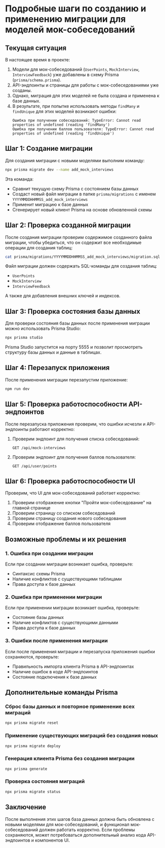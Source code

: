 # Подробные шаги по созданию и применению миграции для моделей мок-собеседований

## Текущая ситуация

В настоящее время в проекте:

1. Модели для мок-собеседований (`UserPoints`, `MockInterview`, `InterviewFeedback`) уже добавлены в схему Prisma (`prisma/schema.prisma`).
2. API-эндпоинты и страницы для работы с мок-собеседованиями уже созданы.
3. Однако, миграция для этих моделей не была создана и применена к базе данных.
4. В результате, при попытке использовать методы `findMany` и `findUnique` для этих моделей возникают ошибки:
   ```
   Ошибка при получении собеседований: TypeError: Cannot read properties of undefined (reading 'findMany')
   Ошибка при получении баллов пользователя: TypeError: Cannot read properties of undefined (reading 'findUnique')
   ```

## Шаг 1: Создание миграции

Для создания миграции с новыми моделями выполним команду:

```bash
npx prisma migrate dev --name add_mock_interviews
```

Эта команда:

- Сравнит текущую схему Prisma с состоянием базы данных
- Создаст новый файл миграции в папке `prisma/migrations` с именем `YYYYMMDDHHMMSS_add_mock_interviews`
- Применит миграцию к базе данных
- Сгенерирует новый клиент Prisma на основе обновленной схемы

## Шаг 2: Проверка созданной миграции

После создания миграции проверим содержимое созданного файла миграции, чтобы убедиться, что он содержит все необходимые операции для создания таблиц:

```bash
cat prisma/migrations/YYYYMMDDHHMMSS_add_mock_interviews/migration.sql
```

Файл миграции должен содержать SQL-команды для создания таблиц:

- `UserPoints`
- `MockInterview`
- `InterviewFeedback`

А также для добавления внешних ключей и индексов.

## Шаг 3: Проверка состояния базы данных

Для проверки состояния базы данных после применения миграции можно использовать Prisma Studio:

```bash
npx prisma studio
```

Prisma Studio запустится на порту 5555 и позволит просмотреть структуру базы данных и данные в таблицах.

## Шаг 4: Перезапуск приложения

После применения миграции перезапустим приложение:

```bash
npm run dev
```

## Шаг 5: Проверка работоспособности API-эндпоинтов

После перезапуска приложения проверим, что ошибки исчезли и API-эндпоинты работают корректно:

1. Проверим эндпоинт для получения списка собеседований:

   ```
   GET /api/mock-interviews
   ```

2. Проверим эндпоинт для получения баллов пользователя:
   ```
   GET /api/user/points
   ```

## Шаг 6: Проверка работоспособности UI

Проверим, что UI для мок-собеседований работает корректно:

1. Проверим отображение кнопки "Пройти мок-собеседование" на главной странице
2. Проверим страницу со списком собеседований
3. Проверим страницу создания нового собеседования
4. Проверим отображение баллов пользователя

## Возможные проблемы и их решения

### 1. Ошибка при создании миграции

Если при создании миграции возникает ошибка, проверьте:

- Синтаксис схемы Prisma
- Наличие конфликтов с существующими таблицами
- Права доступа к базе данных

### 2. Ошибка при применении миграции

Если при применении миграции возникает ошибка, проверьте:

- Состояние базы данных
- Наличие конфликтов с существующими данными
- Права доступа к базе данных

### 3. Ошибки после применения миграции

Если после применения миграции и перезапуска приложения ошибки сохраняются, проверьте:

- Правильность импорта клиента Prisma в API-эндпоинтах
- Наличие ошибок в коде API-эндпоинтов
- Состояние подключения к базе данных

## Дополнительные команды Prisma

### Сброс базы данных и повторное применение всех миграций

```bash
npx prisma migrate reset
```

### Применение существующих миграций без создания новых

```bash
npx prisma migrate deploy
```

### Генерация клиента Prisma без создания миграции

```bash
npx prisma generate
```

### Проверка состояния миграций

```bash
npx prisma migrate status
```

## Заключение

После выполнения этих шагов база данных должна быть обновлена с новыми моделями для мок-собеседований, и функционал мок-собеседований должен работать корректно. Если проблемы сохраняются, может потребоваться дополнительный анализ кода API-эндпоинтов и компонентов UI.
